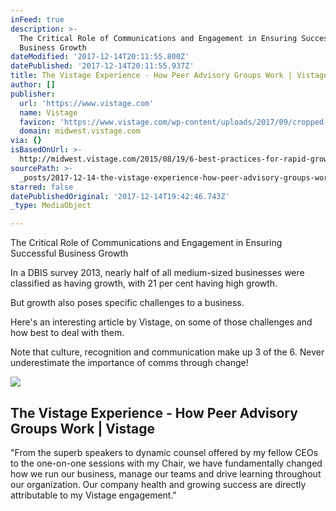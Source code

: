 ```yaml
---
inFeed: true
description: >-
  The Critical Role of Communications and Engagement in Ensuring Successful
  Business Growth
dateModified: '2017-12-14T20:11:55.800Z'
datePublished: '2017-12-14T20:11:55.937Z'
title: The Vistage Experience - How Peer Advisory Groups Work | Vistage
author: []
publisher:
  url: 'https://www.vistage.com'
  name: Vistage
  favicon: 'https://www.vistage.com/wp-content/uploads/2017/09/cropped-v-2-192x192.png'
  domain: midwest.vistage.com
via: {}
isBasedOnUrl: >-
  http://midwest.vistage.com/2015/08/19/6-best-practices-for-rapid-growth-periods/
sourcePath: >-
  _posts/2017-12-14-the-vistage-experience-how-peer-advisory-groups-work-or-vis.md
starred: false
datePublishedOriginal: '2017-12-14T19:42:46.743Z'
_type: MediaObject

---
```

The Critical Role of Communications and Engagement in Ensuring Successful Business Growth

In a DBIS survey 2013, nearly half of all medium-sized businesses were classified as having growth, with 21 per cent having high growth.

But growth also poses specific challenges to a business.

Here's an interesting article by Vistage, on some of those challenges and how best to deal with them.

Note that culture, recognition and communication make up 3 of the 6\. Never underestimate the importance of comms through change!

<article style=""><img src="https://www.vistage.com/wp-content/uploads/2017/06/hero-MemberExperience.png" /><h1>The Vistage Experience - How Peer Advisory Groups Work | Vistage</h1><p>"From the superb speakers to dynamic counsel offered by my fellow CEOs to the one-on-one sessions with my Chair, we have fundamentally changed how we run our business, manage our teams and drive learning throughout our organization. Our company health and growing success are directly attributable to my Vistage engagement."</p></article>